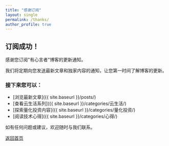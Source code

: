```yaml
---
title: "感谢订阅"
layout: single
permalink: /thanks/
author_profile: true
---
```


## 订阅成功！

感谢您订阅"有心言者"博客的更新通知。

我们将定期向您发送最新文章和独家内容的通知，让您第一时间了解博客的更新。

### 接下来您可以：

- [浏览最新文章]({{ site.baseurl }}/posts/)
- [查看云生活系列]({{ site.baseurl }}/categories/云生活/)
- [探索量化投资内容]({{ site.baseurl }}/categories/量化投资/)
- [阅读技术心得]({{ site.baseurl }}/categories/心得/)

如有任何问题或建议，欢迎随时与我们联系。

<a href="{{ site.baseurl }}/" class="btn btn--primary">返回首页</a> 